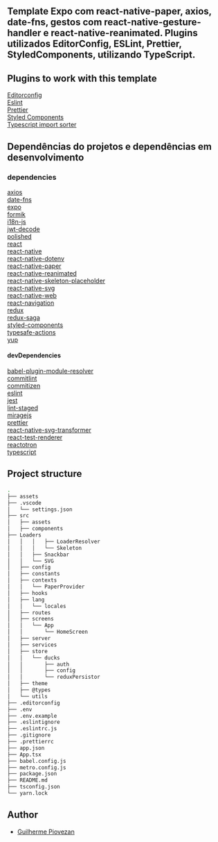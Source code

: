 ## Template Expo com react-native-paper, axios, date-fns, gestos com react-native-gesture-handler e react-native-reanimated. Plugins utilizados EditorConfig, ESLint, Prettier, StyledComponents, utilizando TypeScript.

## Plugins to work with this template
[Editorconfig](https://marketplace.visualstudio.com/items?itemName=EditorConfig.EditorConfig)  
[Eslint](https://marketplace.visualstudio.com/items?itemName=dbaeumer.vscode-eslint)  
[Prettier](https://marketplace.visualstudio.com/items?itemName=esbenp.prettier-vscode)  
[Styled Components](https://marketplace.visualstudio.com/items?itemName=jpoissonnier.vscode-styled-components)  
[Typescript import sorter](https://marketplace.visualstudio.com/items?itemName=mike-co.import-sorter)  

## Dependências do projetos e dependências em desenvolvimento
### dependencies
[axios](https://github.com/axios/axios)  
[date-fns](https://date-fns.org)  
[expo](https://docs.expo.io)  
[formik](https://formik.org)  
[i18n-js](http://i18njs.com)  
[jwt-decode](https://github.com/auth0/jwt-decode)  
[polished](https://polished.js.org)  
[react](https://reactjs.org/docs/getting-started.html)  
[react-native](https://reactnative.dev/docs/getting-started)  
[react-native-dotenv](https://github.com/zetachang/react-native-dotenv)  
[react-native-paper](https://callstack.github.io/react-native-paper)  
[react-native-reanimated](https://docs.swmansion.com/react-native-reanimated)  
[react-native-skeleton-placeholder](https://github.com/chramos/react-native-skeleton-placeholder)  
[react-native-svg](https://github.com/react-native-svg/react-native-svg)  
[react-native-web](https://necolas.github.io/react-native-web/docs)  
[react-navigation](https://reactnavigation.org/docs/getting-started)  
[redux](https://redux.js.org)  
[redux-saga](https://redux-saga.js.org)  
[styled-components](https://styled-components.com)  
[typesafe-actions](https://github.com/piotrwitek/typesafe-actions)  
[yup](https://github.com/jquense/yup)  

#### devDependencies ####
[babel-plugin-module-resolver](https://github.com/tleunen/babel-plugin-module-resolver)  
[commitlint](https://commitlint.js.org)  
[commitizen](https://commitizen-tools.github.io/commitizen)  
[eslint](https://eslint.org)  
[jest](https://jestjs.io)  
[lint-staged](https://github.com/okonet/lint-staged)  
[miragejs](https://miragejs.com)  
[prettier](https://prettier.io)  
[react-native-svg-transformer](https://github.com/kristerkari/react-native-svg-transformer)  
[react-test-renderer](https://reactjs.org/docs/test-renderer.html)  
[reactotron](https://github.com/infinitered/reactotron)  
[typescript](https://www.typescriptlang.org)  

## Project structure
```bash
.
├── assets
├── .vscode
│   └── settings.json
├── src
│   ├── assets
│   ├── components
├── Loaders
│   │   │   ├── LoaderResolver
│   │   │   └── Skeleton
│   │   ├── Snackbar
│   │   └── SVG
│   ├── config
│   ├── constants
│   ├── contexts
│   │   └── PaperProvider
│   ├── hooks
│   ├── lang
│   │   └── locales
│   ├── routes
│   ├── screens
│   │   └── App
│   │       └── HomeScreen
│   ├── server
│   ├── services
│   ├── store
│   │   └── ducks
│   │       ├── auth
│   │       ├── config
│   │       └── reduxPersistor
│   ├── theme
│   ├── @types
│   └── utils
├── .editorconfig
├── .env
├── .env.example
├── .eslintignore
├── .eslintrc.js
├── .gitignore
├── .prettierrc
├── app.json
├── App.tsx
├── babel.config.js
├── metro.config.js
├── package.json
├── README.md
├── tsconfig.json
└── yarn.lock
```

## Author

- [Guilherme Piovezan](https://github.com/GuiPiovezan)
